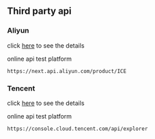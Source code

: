 ## Third party api

### Aliyun

click [here](api/aliyun.md) to see the details

online api test platform
```
https://next.api.aliyun.com/product/ICE
```

### Tencent

click [here](api/tencent.md) to see the details

online api test platform
```
https://console.cloud.tencent.com/api/explorer
```
